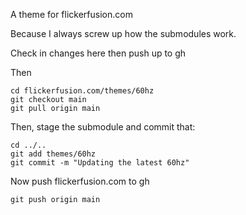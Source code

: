 A theme for flickerfusion.com

Because I always screw up how the submodules work.

Check in changes here then push up to gh

Then

```
cd flickerfusion.com/themes/60hz
git checkout main
git pull origin main
```

Then, stage the submodule and commit that:

```
cd ../..
git add themes/60hz
git commit -m "Updating the latest 60hz"
```

Now push flickerfusion.com to gh

```
git push origin main
```
